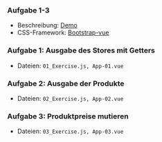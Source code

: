 ### Aufgabe 1-3
* Beschreibung: [Demo](https://youtu.be/QzJG84P2DZU)
* CSS-Framework: [Bootstrap-vue](https://bootstrap-vue.org/docs/components)

### Aufgabe 1: Ausgabe des Stores mit Getters
* Dateien: ```01_Exercise.js, App-01.vue```

### Aufgabe 2: Ausgabe der Produkte
* Dateien: ```02_Exercise.js, App-02.vue```

### Aufgabe 3: Produktpreise mutieren
* Dateien: ```03_Exercise.js, App-03.vue```

